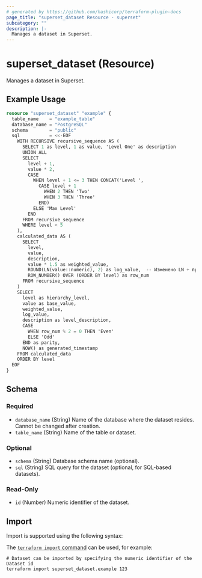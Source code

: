 ```yaml
---
# generated by https://github.com/hashicorp/terraform-plugin-docs
page_title: "superset_dataset Resource - superset"
subcategory: ""
description: |-
  Manages a dataset in Superset.
---
```


# superset_dataset (Resource)

Manages a dataset in Superset.

## Example Usage

```terraform
resource "superset_dataset" "example" {
  table_name    = "example_table"
  database_name = "PostgreSQL"
  schema        = "public"
  sql           = <<-EOF
    WITH RECURSIVE recursive_sequence AS (
      SELECT 1 as level, 1 as value, 'Level One' as description
      UNION ALL
      SELECT
        level + 1,
        value * 2,
        CASE
          WHEN level + 1 <= 3 THEN CONCAT('Level ',
            CASE level + 1
              WHEN 2 THEN 'Two'
              WHEN 3 THEN 'Three'
            END)
          ELSE 'Max Level'
        END
      FROM recursive_sequence
      WHERE level < 5
    ),
    calculated_data AS (
      SELECT
        level,
        value,
        description,
        value * 1.5 as weighted_value,
        ROUND(LN(value::numeric), 2) as log_value,  -- Изменено LN + приведение к numeric
        ROW_NUMBER() OVER (ORDER BY level) as row_num
      FROM recursive_sequence
    )
    SELECT
      level as hierarchy_level,
      value as base_value,
      weighted_value,
      log_value,
      description as level_description,
      CASE
        WHEN row_num % 2 = 0 THEN 'Even'
        ELSE 'Odd'
      END as parity,
      NOW() as generated_timestamp
    FROM calculated_data
    ORDER BY level
  EOF
}
```

<!-- schema generated by tfplugindocs -->
## Schema

### Required

- `database_name` (String) Name of the database where the dataset resides. Cannot be changed after creation.
- `table_name` (String) Name of the table or dataset.

### Optional

- `schema` (String) Database schema name (optional).
- `sql` (String) SQL query for the dataset (optional, for SQL-based datasets).

### Read-Only

- `id` (Number) Numeric identifier of the dataset.

## Import

Import is supported using the following syntax:

The [`terraform import` command](https://developer.hashicorp.com/terraform/cli/commands/import) can be used, for example:

```shell
# Dataset can be imported by specifying the numeric identifier of the Dataset id
terraform import superset_dataset.example 123
```
